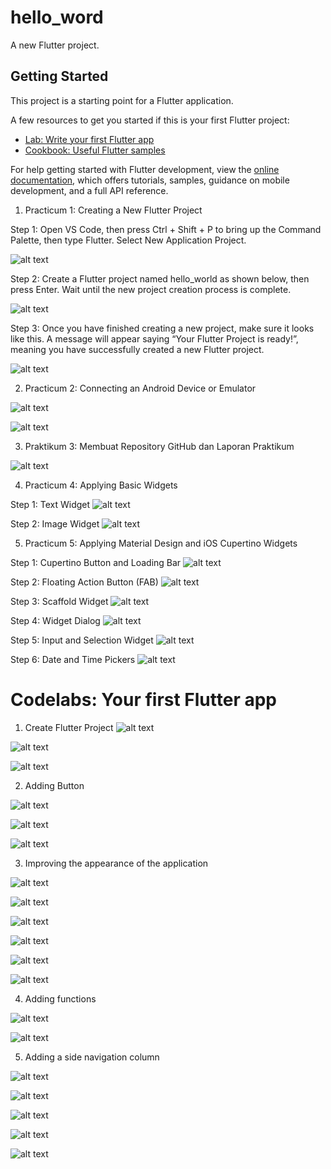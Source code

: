 # hello_word

A new Flutter project.

## Getting Started

This project is a starting point for a Flutter application.

A few resources to get you started if this is your first Flutter project:

- [Lab: Write your first Flutter app](https://docs.flutter.dev/get-started/codelab)
- [Cookbook: Useful Flutter samples](https://docs.flutter.dev/cookbook)

For help getting started with Flutter development, view the
[online documentation](https://docs.flutter.dev/), which offers tutorials,
samples, guidance on mobile development, and a full API reference.

1. Practicum 1: Creating a New Flutter Project

  Step 1: 
  Open VS Code, then press Ctrl + Shift + P to bring up the Command Palette, then type Flutter. Select New Application Project.

  ![alt text](<img/Gambar WhatsApp 2025-09-25 pukul 08.01.39_934c0e0a.jpg>)

  Step 2:
  Create a Flutter project named hello_world as shown below, then press Enter. Wait until the new project creation process is complete.

  ![alt text](<img/Gambar WhatsApp 2025-09-25 pukul 08.02.47_15919842.jpg>)

  Step 3:
  Once you have finished creating a new project, make sure it looks like this. A message will appear saying “Your Flutter Project is ready!”, meaning you have successfully created a new Flutter project.

  ![alt text](<img/Gambar WhatsApp 2025-09-25 pukul 08.05.46_08fde1a2.jpg>)

2. Practicum 2: Connecting an Android Device or Emulator

  ![alt text](<img/Gambar WhatsApp 2025-09-27 pukul 20.41.18_e57f4e09.jpg>)

  ![alt text](img/image0.png)

3. Praktikum 3: Membuat Repository GitHub dan Laporan Praktikum

  ![alt text](image.png)

4. Practicum 4: Applying Basic Widgets

  Step 1: Text Widget
  ![alt text](<img/Gambar WhatsApp 2025-09-27 pukul 20.59.21_20b02c54.jpg>)

  Step 2: Image Widget
  ![alt text](<Gambar WhatsApp 2025-09-27 pukul 21.01.13_c4b9b1b5.jpg>)

5. Practicum 5: Applying Material Design and iOS Cupertino Widgets

  Step 1: Cupertino Button and Loading Bar
  ![alt text](<img/Rekaman 2025-09-28 004215.gif>)

  Step 2: Floating Action Button (FAB)
  ![alt text](<img/Rekaman 2025-09-28 004715.gif>)

  Step 3: Scaffold Widget
  ![alt text](<img/Rekaman 2025-09-28 013050.gif>)

  Step 4: Widget Dialog
  ![alt text](<img/Rekaman 2025-09-28 013552.gif>)

  Step 5: Input and Selection Widget
  ![alt text](<img/Rekaman 2025-09-28 013850.gif>)

  Step 6: Date and Time Pickers
  ![alt text](<img/Rekaman 2025-09-28 014848.gif>)


# Codelabs: Your first Flutter app

1. Create Flutter Project
![alt text](img/image1.png)

![alt text](img/image2.png)

![alt text](img/image3.png)

2. Adding Button

![alt text](img/image4.png)

![alt text](img/image5.png)

![alt text](img/20250929-0514-04.3725187.gif)

3. Improving the appearance of the application

![alt text](img/image6.png)

![alt text](img/image7.png)

![alt text](img/image8.png)

![alt text](img/image9.png)

![alt text](img/image10.png)

![alt text](img/image11.png)

4. Adding functions

![alt text](img/image12.png)

![alt text](img/20250929-0918-29.6141549.gif)

5. Adding a side navigation column

![alt text](img/image13.png)

![alt text](img/20250929-0941-23.5133226.gif)

![alt text](img/20250929-0944-55.4134714.gif)

![alt text](img/20250929-0949-41.9880620.gif)

![alt text](img/20250929-1001-49.1266658.gif)









  